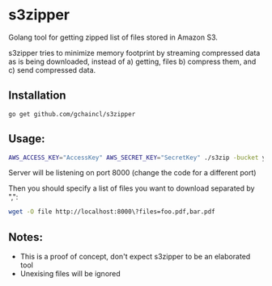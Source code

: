 s3zipper
========

Golang tool for getting zipped list of files stored in Amazon S3.

s3zipper tries to minimize memory footprint by streaming compressed data as is being downloaded, instead of a) getting, files b) compress them, and c) send compressed data.

Installation
--
`go get github.com/gchaincl/s3zipper`

Usage:
--

```bash
AWS_ACCESS_KEY="AccessKey" AWS_SECRET_KEY="SecretKey" ./s3zip -bucket yourBucket
```
Server will be listening on port 8000 (change the code for a different port)

Then you should specify a list of files you want to download separated by ",":
```bash
wget -O file http://localhost:8000\?files=foo.pdf,bar.pdf
```

Notes:
--
* This is a proof of concept, don't expect s3zipper to be an elaborated tool
* Unexising files will be ignored
